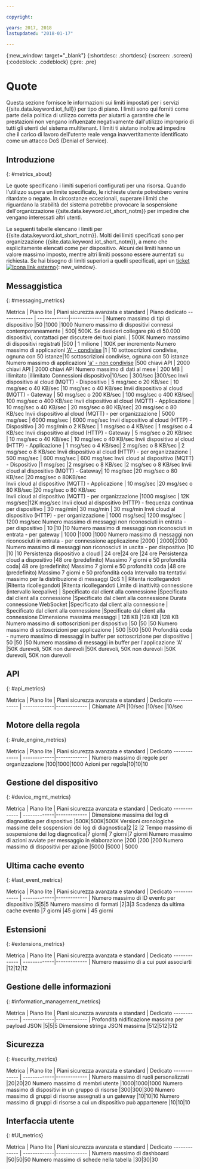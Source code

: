 ```yaml
---

copyright:

years: 2017, 2018
lastupdated: "2018-01-17"

---
```


{:new_window: target="\_blank"}
{:shortdesc: .shortdesc}
{:screen: .screen}
{:codeblock: .codeblock}
{:pre: .pre}


# Quote
Questa sezione fornisce le informazioni sui limiti impostati per i servizi {{site.data.keyword.iot_full}} per tipo di piano. I limiti sono qui forniti come parte della politica di utilizzo corretta per aiutarti a garantire che le prestazioni non vengano influenzate negativamente dall'utilizzo improprio di tutti gli utenti del sistema multitenant. I limiti ti aiutano inoltre ad impedire che il carico di lavoro dell'utente reale venga inavvertitamente identificato come un attacco DoS (Denial of Service).

## Introduzione
{: #metrics_about}

Le quote specificano i limiti superiori configurati per una risorsa. Quando l'utilizzo supera un limite specificato, le richieste utente potrebbero venire ritardate o negate. In circostanze eccezionali, superare i limiti che riguardano la stabilità del sistema potrebbe provocare la sospensione dell'organizzazione {{site.data.keyword.iot_short_notm}} per impedire che vengano interessati altri utenti.

Le seguenti tabelle elencano i limiti per {{site.data.keyword.iot_short_notm}}. Molti dei limiti specificati sono per organizzazione {{site.data.keyword.iot_short_notm}}, a meno che esplicitamente elencati come per dispositivo. Alcuni dei limiti hanno un valore massimo imposto, mentre altri limiti possono essere aumentati su richiesta. Se hai bisogno di limiti superiori a quelli specificati, apri un [ticket ![Icona link esterno](../../../icons/launch-glyph.svg)](https://support.ng.bluemix.net/gethelp/){: new_window}.

## Messaggistica
{: #messaging_metrics}

Metrica        | Piano lite      | Piani sicurezza avanzata e standard     | Piano dedicato
------------- | -------------|------------- |
Numero massimo di tipi di dispositivo |50 |1000 |1000
Numero massimo di dispositivi connessi contemporaneamente | 500| 500K. Se desideri collegare più di 50.000 dispositivi, contattaci per discutere dei tuoi piani. | 500K
Numero massimo di dispositivi registrati |500 | 1 milione | 100K per incremento
Numero massimo di applicazioni ['A' - condivise](../applications/mqtt.html#scalable_apps) |1 | 10 sottoscrizioni condivise, ognuna con 50 istanze|10 sottoscrizioni condivise, ognuna con 50 istanze
Numero massimo di applicazioni ['a' - non condivise](../applications/mqtt.html#client_connections) |500 chiavi API | 2000 chiavi API | 2000 chiavi API
Numero massimo di dati al mese | 200 MB | illimitato |illimitato
Connessioni dispositivo|10/sec | 300/sec |300/sec
Invii dispositivo al cloud (MQTT) - Dispositivo | 5 msg/sec o 20 KB/sec | 10 msg/sec o 40 KB/sec |10 msg/sec o 40 KB/sec
Invii dispositivo al cloud (MQTT) - Gateway  | 50 msg/sec o 200 KB/sec | 100 msg/sec o 400 KB/sec| 100 msg/sec o 400 KB/sec
Invii dispositivo al cloud (MQTT) - Applicazione | 10 msg/sec o 40 KB/sec | 20 msg/sec o 80 KB/sec| 20 msg/sec o 80 KB/sec
Invii dispositivo al cloud (MQTT) - per organizzazione | 5000 msg/sec | 6000 msg/sec | 6000 msg/sec
Invii dispositivo al cloud (HTTP) - Dispositivo | 30 msg/min o 2 KB/sec | 1 msg/sec o 4 KB/sec | 1 msg/sec o 4 KB/sec
Invii dispositivo al cloud (HTTP) - Gateway | 5 msg/sec o 20 KB/sec | 10 msg/sec o 40 KB/sec | 10 msg/sec o 40 KB/sec
Invii dispositivo al cloud (HTTP) - Applicazione | 1 msg/sec o 4 KB/sec| 2 msg/sec o 8 KB/sec | 2 msg/sec o 8 KB/sec
Invii dispositivo al cloud (HTTP) - per organizzazione | 500 msg/sec | 600 msg/sec | 600 msg/sec
Invii cloud al dispositivo (MQTT) - Dispositivo  |1 msg/sec |2 msg/sec o 8 KB/sec |2 msg/sec o 8 KB/sec
Invii cloud al dispositivo (MQTT) - Gateway| 10 msg/sec |20 msg/sec o 80 KB/sec  |20 msg/sec o 80KB/sec  
Invii cloud al dispositivo (MQTT) - Applicazione | 10 msg/sec |20 msg/sec o 80 KB/sec |20 msg/sec o 80 KB/sec  
Invii cloud al dispositivo (MQTT) - per organizzazione |1000 msg/sec | 12K msg/sec|12K msg/sec
Invii cloud al dispositivo (HTTP) - frequenza continua per dispositivo | 30 msg/min| 30 msg/min  | 30 msg/min
Invii cloud al dispositivo (HTTP) - per organizzazione |  1000 msg/sec|  1200 msg/sec  |  1200 msg/sec
Numero massimo di messaggi non riconosciuti in entrata - per dispositivo | 10 |10 |10
Numero massimo di messaggi non riconosciuti in entrata - per gateway | 1000 |1000 |1000
Numero massimo di messaggi non riconosciuti in entrata - per connessione applicazione  |2000 | 2000|2000
Numero massimo di messaggi non riconosciuti in uscita - per dispositivo |10  |10 |10
Persistenza dispositivo a cloud | 24 ore|24 ore |24 ore
Persistenza cloud a dispositivo |48 ore (predefinito) Massimo 7 giorni e 50 profondità coda| 48 ore (predefinito) Massimo 7 giorni e 50 profondità coda  |48 ore (predefinito) Massimo 7 giorni e 50 profondità coda
Intervallo tra tentativi massimo per la distribuzione di messaggi QoS 1 | Ritenta ricollegandoti |Ritenta ricollegandoti |Ritenta ricollegandoti
Limite di inattività connessione (intervallo keepalive) | Specificato dal client alla connessione |Specificato dal client alla connessione  |Specificato dal client alla connessione
Durata connessione WebSocket |Specificato dal client alla connessione | Specificato dal client alla connessione  |Specificato dal client alla connessione
Dimensione massima messaggi | 128 KB |128 KB |128 KB
Numero massimo di sottoscrizioni per dispositivo |50 |50 |50
Numero massimo di sottoscrizioni per applicazione | 500 |500 |500
Profondità coda - numero massimo di messaggi in buffer per sottoscrizione per dispositivo | 50 |50 |50
Numero massimo di messaggi in buffer per l'applicazione 'A' |50K durevoli, 50K non durevoli |50K durevoli, 50K non durevoli |50K durevoli, 50K non durevoli


## API
{: #api_metrics}

Metrica        | Piano lite      | Piani sicurezza avanzata e standard       | Dedicato
------------- | -------------|------------- |
Chiamate API |10/sec |10/sec |10/sec

## Motore della regola
{: #rule_engine_metrics}

Metrica        | Piano lite      | Piani sicurezza avanzata e standard       | Dedicato
------------- | -------------|------------- |
Numero massimo di regole per organizzazione |100|1000|1000
Azioni per regola|10|10|10

## Gestione del dispositivo
{: #device_mgmt_metrics}

Metrica        | Piano lite      | Piani sicurezza avanzata e standard       | Dedicato
------------- | -------------|------------- |
Dimensione massima dei log di diagnostica per dispositivo |500K|500K|500K
Versioni cronologiche massime delle sospensioni dei log di diagnostica|2  |2 |2
Tempo massimo di sospensione dei log diagnostica|7 giorni| 7 giorni|7 giorni
Numero massimo di azioni avviate per messaggio in elaborazione |200 |200 |200
Numero massimo di dispositivi per azione |5000 |5000 | 5000

## Ultima cache evento
{: #last_event_metrics}

Metrica        | Piano lite      | Piani sicurezza avanzata e standard       | Dedicato
------------- | -------------|------------- |
Numero massimo di ID evento per dispositivo |5|5|5
Numero massimo di formati |2|3|3
Scadenza da ultima cache evento |7 giorni |45 giorni | 45 giorni

## Estensioni
{: #extensions_metrics}

Metrica        | Piano lite      | Piani sicurezza avanzata e standard       | Dedicato
------------- | -------------|------------- |
Numero massimo di a cui puoi associarti |12|12|12

## Gestione delle informazioni
{: #information_management_metrics}

Metrica        | Piano lite      | Piani sicurezza avanzata e standard       | Dedicato
------------- | -------------|------------- |
Profondità nidificazione massima per payload JSON |5|5|5
Dimensione stringa JSON massima |512|512|512

## Sicurezza
{: #security_metrics}

Metrica        | Piano lite      | Piani sicurezza avanzata e standard       | Dedicato
------------- | -------------|------------- |
Numero massimo di ruoli personalizzati |20|20|20
Numero massimo di membri utente |1000|1000|1000
Numero massimo di dispositivi in un gruppo di risorse |300|300|300
Numero massimo di gruppi di risorse assegnati a un gateway |10|10|10
Numero massimo di gruppi di risorse a cui un dispositivo può appartenere |10|10|10

## Interfaccia utente
{: #UI_metrics}

Metrica        | Piano lite      | Piani sicurezza avanzata e standard       | Dedicato
------------- | -------------|------------- |
Numero massimo di dashboard |50|50|50
Numero massimo di schede nella tabella |30|30|30
